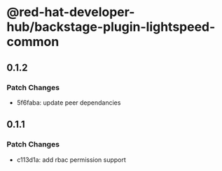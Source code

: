 # @red-hat-developer-hub/backstage-plugin-lightspeed-common

## 0.1.2

### Patch Changes

- 5f6faba: update peer dependancies

## 0.1.1

### Patch Changes

- c113d1a: add rbac permission support
